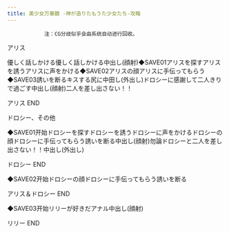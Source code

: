 ```yaml
---
title: 美少女万華鏡 -神が造りたもうた少女たち-攻略
---
```


                注：CG分歧似乎会由系统自动进行回收。

アリス

優しく話しかける優しく話しかける中出し(顔射)◆SAVE01アリスを探すアリスを誘うアリスに声をかける◆SAVE02アリスの顔アリスに手伝ってもらう◆SAVE03誘いを断るキスする尻に中田し(外出し)ドロシーに感謝して二人きりで過ごす中出し(顔射)二人を差し出さない！！

アリス END

ドロシー、その他

◆SAVE01开始ドロシーを探すドロシーを誘うドロシーに声をかけるドロシーの顔ドロシーに手伝ってもらう誘いを断る中出し(顔射)勿論ドロシーと二人を差し出さない！！中出し(外出し)

ドロシー END

◆SAVE02开始ドロシーの顔ドロシーに手伝ってもらう誘いを断る

アリス＆ドロシー END

◆SAVE03开始リリーが好きだアナル中出し(顔射)

リリー END
              
